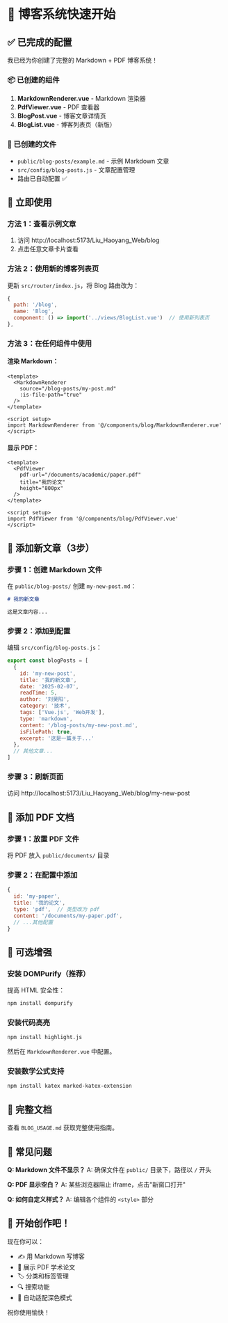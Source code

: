 # 🚀 博客系统快速开始

## ✅ 已完成的配置

我已经为你创建了完整的 Markdown + PDF 博客系统！

### 📦 已创建的组件

1. **MarkdownRenderer.vue** - Markdown 渲染器
2. **PdfViewer.vue** - PDF 查看器
3. **BlogPost.vue** - 博客文章详情页
4. **BlogList.vue** - 博客列表页（新版）

### 📁 已创建的文件

- `public/blog-posts/example.md` - 示例 Markdown 文章
- `src/config/blog-posts.js` - 文章配置管理
- 路由已自动配置 ✅

## 🎯 立即使用

### 方法 1：查看示例文章

1. 访问 http://localhost:5173/Liu_Haoyang_Web/blog
2. 点击任意文章卡片查看

### 方法 2：使用新的博客列表页

更新 `src/router/index.js`，将 Blog 路由改为：

```javascript
{
  path: '/blog',
  name: 'Blog',
  component: () => import('../views/BlogList.vue')  // 使用新列表页
},
```

### 方法 3：在任何组件中使用

#### 渲染 Markdown：

```vue
<template>
  <MarkdownRenderer 
    source="/blog-posts/my-post.md" 
    :is-file-path="true"
  />
</template>

<script setup>
import MarkdownRenderer from '@/components/blog/MarkdownRenderer.vue'
</script>
```

#### 显示 PDF：

```vue
<template>
  <PdfViewer 
    pdf-url="/documents/academic/paper.pdf"
    title="我的论文"
    height="800px"
  />
</template>

<script setup>
import PdfViewer from '@/components/blog/PdfViewer.vue'
</script>
```

## 📝 添加新文章（3步）

### 步骤 1：创建 Markdown 文件

在 `public/blog-posts/` 创建 `my-new-post.md`：

```markdown
# 我的新文章

这是文章内容...
```

### 步骤 2：添加到配置

编辑 `src/config/blog-posts.js`：

```javascript
export const blogPosts = [
  {
    id: 'my-new-post',
    title: '我的新文章',
    date: '2025-02-07',
    readTime: 5,
    author: '刘昊阳',
    category: '技术',
    tags: ['Vue.js', 'Web开发'],
    type: 'markdown',
    content: '/blog-posts/my-new-post.md',
    isFilePath: true,
    excerpt: '这是一篇关于...'
  },
  // 其他文章...
]
```

### 步骤 3：刷新页面

访问 http://localhost:5173/Liu_Haoyang_Web/blog/my-new-post

## 📄 添加 PDF 文档

### 步骤 1：放置 PDF 文件

将 PDF 放入 `public/documents/` 目录

### 步骤 2：在配置中添加

```javascript
{
  id: 'my-paper',
  title: '我的论文',
  type: 'pdf',  // 类型改为 pdf
  content: '/documents/my-paper.pdf',
  // ...其他配置
}
```

## 🎨 可选增强

### 安装 DOMPurify（推荐）

提高 HTML 安全性：

```bash
npm install dompurify
```

### 安装代码高亮

```bash
npm install highlight.js
```

然后在 `MarkdownRenderer.vue` 中配置。

### 安装数学公式支持

```bash
npm install katex marked-katex-extension
```

## 📖 完整文档

查看 `BLOG_USAGE.md` 获取完整使用指南。

## 🐛 常见问题

**Q: Markdown 文件不显示？**
A: 确保文件在 `public/` 目录下，路径以 `/` 开头

**Q: PDF 显示空白？**
A: 某些浏览器阻止 iframe，点击"新窗口打开"

**Q: 如何自定义样式？**
A: 编辑各个组件的 `<style>` 部分

## 🎉 开始创作吧！

现在你可以：
- ✍️ 用 Markdown 写博客
- 📄 展示 PDF 学术论文
- 🏷️ 分类和标签管理
- 🔍 搜索功能
- 🌙 自动适配深色模式

祝你使用愉快！



